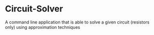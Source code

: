 # Circuit-Solver
A command line application that is able to solve a given circuit (resistors only) using approximation techniques
